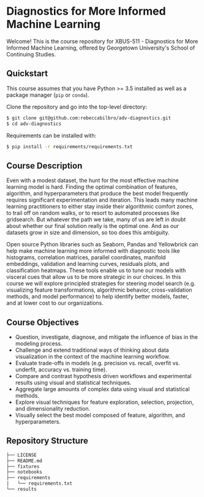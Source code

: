 # Diagnostics for More Informed Machine Learning

Welcome!
This is the course repository for XBUS-511 - Diagnostics for More Informed Machine Learning, offered by Georgetown University's School of Continuing Studies.

## Quickstart
This course assumes that you have Python >= 3.5 installed as well as a package manager (`pip` or `conda`).

Clone the repository and go into the top-level directory:

```bash
$ git clone git@github.com:rebeccabilbro/adv-diagnostics.git
$ cd adv-diagnostics
```

Requirements can be installed with:

```bash
$ pip install -r requirements/requirements.txt
```

## Course Description

Even with a modest dataset, the hunt for the most effective machine learning model is hard. Finding the optimal combination of features, algorithm, and hyperparameters that produce the best model frequently requires significant experimentation and iteration. This leads many machine learning practitioners to either stay inside their algorithmic comfort zones, to trail off on random walks, or to resort to automated processes like gridsearch. But whatever the path we take, many of us are left in doubt about whether our final solution really is the optimal one. And as our datasets grow in size and dimension, so too does this ambiguity.

Open source Python libraries such as Seaborn, Pandas and Yellowbrick can help make machine learning more informed with diagnostic tools like histograms, correlation matrices, parallel coordinates, manifold embeddings, validation and learning curves, residuals plots, and classification heatmaps. These tools enable us to tune our models with visceral cues that allow us to be more strategic in our choices.
In this course we will explore principled strategies for steering model search (e.g. visualizing feature transformations, algorithmic behavior, cross-validation methods, and model performance) to help identify better models, faster, and at lower cost to our organizations.


## Course Objectives

- Question, investigate, diagnose, and mitigate the influence of bias in the modeling process.
- Challenge and extend traditional ways of thinking about data visualization in the context of the machine learning workflow.
- Evaluate trade-offs in models (e.g. precision vs. recall, overfit vs. underfit, accuracy vs. training time).
- Compare and contrast hypothesis driven workflows and experimental results using visual and statistical techniques.
- Aggregate large amounts of complex data using visual and statistical methods.
- Explore visual techniques for feature exploration, selection, projection, and dimensionality reduction.
- Visually select the best model composed of feature, algorithm, and hyperparameters.


## Repository Structure

```bash
├── LICENSE
├── README.md
├── fixtures
├── notebooks
├── requirements
|   └── requirements.txt
└── results
```